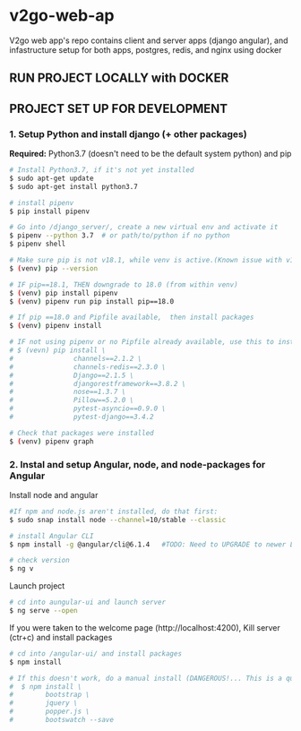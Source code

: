# v2go-web-ap
V2go web app's repo contains client and server apps (django angular), and infastructure setup for both apps, postgres, redis, and nginx using docker 

## RUN PROJECT LOCALLY with DOCKER


## PROJECT SET UP FOR DEVELOPMENT

### 1. Setup Python and install django (+ other packages)
**Required:** Python3.7 (doesn't need to be the default system python) and pip

```bash
# Install Python3.7, if it's not yet installed
$ sudo apt-get update
$ sudo apt-get install python3.7

# install pipenv
$ pip install pipenv

# Go into /django_server/, create a new virtual env and activate it
$ pipenv --python 3.7  # or path/to/python if no python 
$ pipenv shell

# Make sure pip is not v18.1, while venv is active.(Known issue with v18.1, fix src: https://github.com/pypa/pipenv/issues/2924)
$ (venv) pip --version

# IF pip==18.1, THEN downgrade to 18.0 (from within venv)
$ (venv) pip install pipenv
$ (venv) pipenv run pip install pip==18.0

# If pip ==18.0 and Pipfile available,  then install packages
$ (venv) pipenv install

# IF not using pipenv or no Pipfile already available, use this to install packages
# $ (vevn) pip install \
#               channels==2.1.2 \
#               channels-redis==2.3.0 \
#               Django==2.1.5 \
#               djangorestframework==3.8.2 \
#               nose==1.3.7 \
#               Pillow==5.2.0 \
#               pytest-asyncio==0.9.0 \
#               pytest-django==3.4.2

# Check that packages were installed
$ (venv) pipenv graph
```


### 2. Instal and setup Angular, node, and node-packages for Angular
Install node and angular
```bash
#If npm and node.js aren't installed, do that first:
$ sudo snap install node --channel=10/stable --classic

# install Angular CLI
$ npm install -g @angular/cli@6.1.4   #TODO: Need to UPGRADE to newer LTE 

# check version
$ ng v
```

Launch project
```bash 
# cd into aungular-ui and launch server
$ ng serve --open
```

If you were taken to the welcome page (http://localhost:4200), Kill server (ctr+c) and install packages
```bash
# cd into /angular-ui/ and install packages
$ npm install 

# If this doesn't work, do a manual install (DANGEROUS!... This is a quick fix, make the other work instead)
#  $ npm install \
#        bootstrap \
#        jquery \
#        popper.js \
#        bootswatch --save
```

